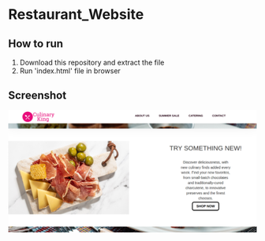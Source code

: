 # Restaurant_Website

## How to run
1. Download this repository and extract the file
2. Run 'index.html' file in browser


## Screenshot
![Screenshot](Website.png)
